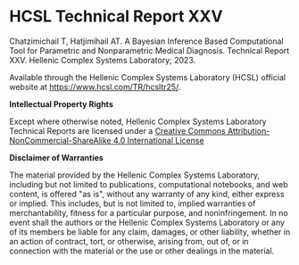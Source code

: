 # HCSL Technical Report XXV

Chatzimichail T, Hatjimihail AT. A Bayesian Inference Based Computational Tool for Parametric and Nonparametric Medical Diagnosis. Technical Report XXV. Hellenic Complex Systems Laboratory; 2023.
 
Available through the Hellenic Complex Systems Laboratory (HCSL) official website at https://www.hcsl.com/TR/hcsltr25/.

**Intellectual Property Rights**

Except where otherwise noted, Hellenic Complex Systems Laboratory Technical Reports are licensed under a [Creative Commons Attribution-NonCommercial-ShareAlike 4.0 International License](https://creativecommons.org/licenses/by-nc-sa/4.0/)

**Disclaimer of Warranties**

The material provided by the Hellenic Complex Systems Laboratory, including but not limited to publications, computational notebooks, and web content, is offered "as is", without any warranty of any kind, either express or implied. This includes, but is not limited to, implied warranties of merchantability, fitness for a particular purpose, and noninfringement. In no event shall the authors or the Hellenic Complex Systems Laboratory or any of its members be liable for any claim, damages, or other liability, whether in an action of contract, tort, or otherwise, arising from, out of, or in connection with the material or the use or other dealings in the material.